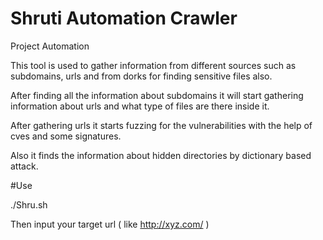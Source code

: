 # Shruti Automation Crawler 

Project Automation

  This tool is used to gather information from different sources such as subdomains, urls and from dorks for finding sensitive files also.
  
  After finding all the information about subdomains it will start gathering information about urls and what type of files are there inside it.
  
  After gathering urls it starts fuzzing for the vulnerabilities with the help of cves and some signatures.  
  
  Also it finds the information about hidden directories by dictionary based attack.


#Use

./Shru.sh

Then input your target url  ( like http://xyz.com/ )

